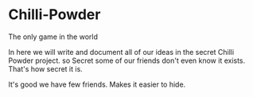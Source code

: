 # Chilli-Powder
The only game in the world

In here we will write and document all of our ideas in the secret Chilli Powder project. so Secret some of our friends don't even know it exists. That's how secret it is.

It's good we have few friends. Makes it easier to hide.
